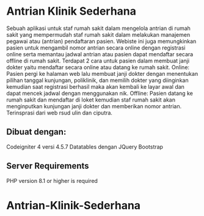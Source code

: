 # Antrian Klinik Sederhana
Sebuah aplikasi untuk staf rumah sakit dalam mengelola antrian di rumah sakit yang mempermudah staf rumah sakit dalam melakukan manajemen pegawai atau (antrian) pendaftaran pasien. Webiste ini juga memungkinkan pasien untuk mengambil nomor antrian secara online dengan registrasi online serta memantau jadwal antrian atau pasien dapat mendaftar secara offline di rumah sakit. Terdapat 2 cara untuk pasien dalam membuat janji dokter yaitu mendaftar secara online atau datang ke rumah sakit. Online: Pasien pergi ke halaman web lalu membuat janji dokter dengan menentukan pilihan tanggal kunjungan, poliklinik, dan memilih dokter yang diinginkan kemudian saat registrasi berhasil maka akan kembali ke layar awal dan dapat mencek jadwal dengan menggunakan nik. Offline: Pasien datang ke rumah sakit dan mendaftar di loket kemudian staf rumah sakit akan menginputkan kunjungan janji dokter dan memberikan nomor antrian. Terinsprasi dari web rsud ulin dan ciputra.

## Dibuat dengan:
Codeigniter 4 versi 4.5.7
Datatables dengan JQuery
Bootstrap

## Server Requirements
PHP version 8.1 or higher is required

# Antrian-Klinik-Sederhana
